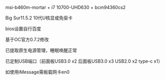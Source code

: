 msi-b460m-mortar + i7 10700-UHD630 + bcm94360cs2

Big Sur11.5.2    10代U核显或免驱卡

bios设置自行百度

基于OC官方0.7.2修改

已提取原生电源管理，睡眠唤醒正常

已定制USB端口（前面板USB3.0 x2  后面板USB3.0 x3  USB2.0 x2  type-c x1）

如使用iMessage需板载网卡en0
